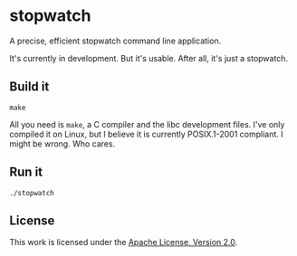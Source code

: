 # stopwatch

A precise, efficient stopwatch command line application.

It's currently in development. But it's usable. After all, it's just a stopwatch.

## Build it

```
make
```

All you need is `make`, a C compiler and the libc development files. I've only compiled it on Linux,
but I believe it is currently POSIX.1-2001 compliant. I might be wrong. Who cares.


## Run it

```
./stopwatch
```

## License

This work is licensed under the [Apache License, Version 2.0](http://www.apache.org/licenses/LICENSE-2.0).
